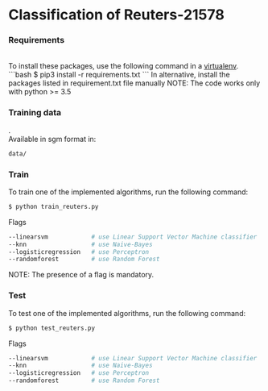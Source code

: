 # Classification of Reuters-21578 

### Requirements
<br />
To install these packages, use the following command in a <a href="http://docs.python-guide.org/en/latest/dev/virtualenvs/" target="_blank"> virtualenv</a>.
```bash
$ pip3 install -r requirements.txt
```
In alternative, install the packages listed in requirement.txt file manually
NOTE: The code works only with python >= 3.5

### Training data
.
<br />
Available in sgm format in:
```bash
data/ 
```

### Train 

To train one of the implemented algorithms, run the following command:

```bash
$ python train_reuters.py 
```
Flags
```bash
--linearsvm            # use Linear Support Vector Machine classifier 
--knn                  # use Naive-Bayes
--logisticregression   # use Perceptron
--randomforest         # use Random Forest
```

NOTE: The presence of a flag is mandatory.


### Test 
To test one of the implemented algorithms, run the following command:

```bash
$ python test_reuters.py 
```
Flags
```bash
--linearsvm            # use Linear Support Vector Machine classifier 
--knn                  # use Naive-Bayes
--logisticregression   # use Perceptron
--randomforest         # use Random Forest
```